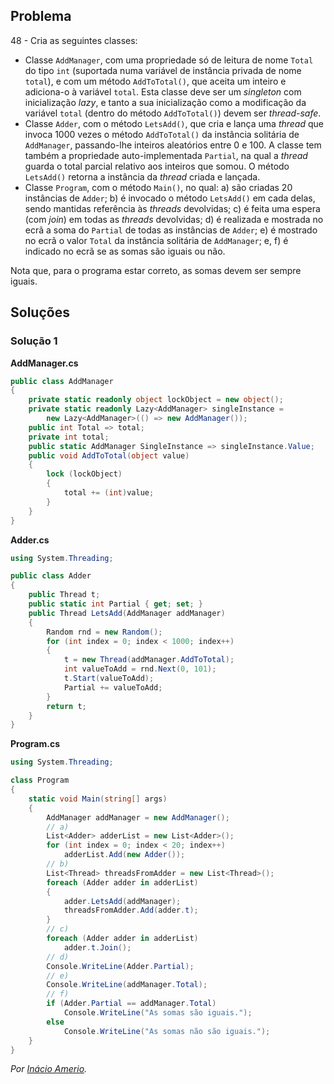 ## Problema

48 - Cria as seguintes classes:

* Classe `AddManager`, com uma propriedade só de leitura de nome `Total` do
  tipo `int` (suportada numa variável de instância privada de nome `total`), e
  com um método `AddToTotal()`, que aceita um inteiro e adiciona-o à variável
  `total`. Esta classe deve ser um _singleton_ com inicialização _lazy_, e
  tanto a sua inicialização como a modificação da variável `total` (dentro do
  método `AddToTotal()`) devem ser _thread-safe_.
* Classe `Adder`, com o método `LetsAdd()`, que cria e lança uma _thread_ que
  invoca 1000 vezes o método `AddToTotal()` da instância solitária de
  `AddManager`, passando-lhe inteiros aleatórios entre 0 e 100. A classe tem
  também a propriedade auto-implementada `Partial`, na qual a _thread_ guarda
  o total parcial relativo aos inteiros que somou. O método `LetsAdd()`
  retorna a instância da _thread_ criada e lançada.
* Classe `Program`, com o método `Main()`, no qual: a) são criadas 20
  instâncias de `Adder`; b) é invocado o método `LetsAdd()` em cada delas,
  sendo mantidas referência às _threads_ devolvidas; c) é feita uma espera
  (com _join_) em todas as _threads_ devolvidas; d) é realizada e mostrada no
  ecrã a soma do `Partial` de todas as instâncias de `Adder`; e) é mostrado
  no ecrã o valor `Total` da instância solitária de `AddManager`; e, f) é
  indicado no ecrã se as somas são iguais ou não.

Nota que, para o programa estar correto, as somas devem ser sempre iguais.

## Soluções

### Solução 1

**AddManager.cs**

```cs
public class AddManager
{
    private static readonly object lockObject = new object();
    private static readonly Lazy<AddManager> singleInstance =
        new Lazy<AddManager>(() => new AddManager());
    public int Total => total;
    private int total;
    public static AddManager SingleInstance => singleInstance.Value;
    public void AddToTotal(object value)
    {
        lock (lockObject)
        {
            total += (int)value;
        }
    }
}
```

**Adder.cs**

```cs
using System.Threading;

public class Adder
{
    public Thread t;
    public static int Partial { get; set; }
    public Thread LetsAdd(AddManager addManager)
    {
        Random rnd = new Random();
        for (int index = 0; index < 1000; index++)
        {
            t = new Thread(addManager.AddToTotal);
            int valueToAdd = rnd.Next(0, 101);
            t.Start(valueToAdd);
            Partial += valueToAdd;
        }
        return t;
    }
}
```

**Program.cs**

```cs
using System.Threading;

class Program
{
    static void Main(string[] args)
    {
        AddManager addManager = new AddManager();
        // a)
        List<Adder> adderList = new List<Adder>();
        for (int index = 0; index < 20; index++)
            adderList.Add(new Adder());
        // b)
        List<Thread> threadsFromAdder = new List<Thread>();
        foreach (Adder adder in adderList)
        {
            adder.LetsAdd(addManager);
            threadsFromAdder.Add(adder.t);
        }
        // c)
        foreach (Adder adder in adderList)
            adder.t.Join();
        // d)
        Console.WriteLine(Adder.Partial);
        // e)
        Console.WriteLine(addManager.Total);
        // f)
        if (Adder.Partial == addManager.Total)
            Console.WriteLine("As somas são iguais.");
        else
            Console.WriteLine("As somas não são iguais.");
    }
}
```

*Por [Inácio Amerio](https://github.com/fpthefluffypawed).*